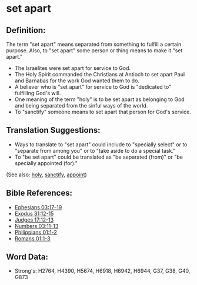 # set apart #

## Definition: ##

The term "set apart" means separated from something to fulfill a certain purpose. Also, to "set apart" some person or thing means to make it "set apart."

* The Israelites were set apart for service to God.
* The Holy Spirit commanded the Christians at Antioch to set apart Paul and Barnabas for the work God wanted them to do.
* A believer who is "set apart" for service to God is "dedicated to" fulfilling God's will.
* One meaning of the term "holy" is to be set apart as belonging to God and being separated from the sinful ways of the world.
* To "sanctify" someone means to set apart that person for God's service.

## Translation Suggestions: ##

* Ways to translate to "set apart" could include to "specially select" or to "separate from among you" or to "take aside to do a special task."
* To "be set apart" could be translated as "be separated (from)" or "be specially appointed (for)."

(See also: [holy](../kt/holy.md), [sanctify](../kt/sanctify.md), [appoint](../kt/appoint.md))

## Bible References: ##

* [Ephesians 03:17-19](rc://en/tn/help/eph/03/17)
* [Exodus 31:12-15](rc://en/tn/help/exo/31/12)
* [Judges 17:12-13](rc://en/tn/help/jdg/17/12)
* [Numbers 03:11-13](rc://en/tn/help/num/03/11)
* [Philippians 01:1-2](rc://en/tn/help/php/01/01)
* [Romans 01:1-3](rc://en/tn/help/rom/01/01)

## Word Data: ##

* Strong's: H2764, H4390, H5674, H6918, H6942, H6944, G37, G38, G40, G873
